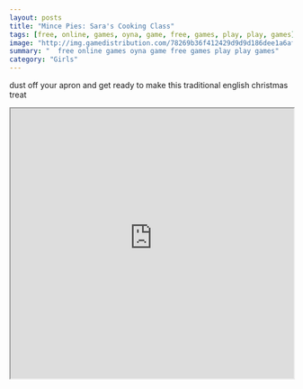 ```yaml
---
layout: posts
title: "Mince Pies: Sara's Cooking Class"
tags: [free, online, games, oyna, game, free, games, play, play, games]
image: "http://img.gamedistribution.com/78269b36f412429d9d9d186dee1a6afd.jpg"
summary: "  free online games oyna game free games play play games"
category: "Girls"
---
```


dust off your apron and get ready to make this traditional english christmas treat

<iframe width="100%" height="480px;" src="http://flash.gamedistribution.com?game=78269b36f412429d9d9d186dee1a6afd"></iframe>